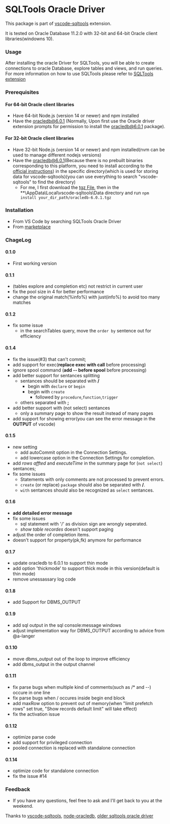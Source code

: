 # SQLTools Oracle Driver 
This package is part of [vscode-sqltools](https://vscode-sqltools.mteixeira.dev/?umd_source=repository&utm_medium=readme&utm_campaign=mysql) extension.


It is tested on Oracle Database 11.2.0 with 32-bit and 64-bit Oracle client libraries(windowns 10).

### Usage
After installing the oracle Driver for SQLTools, you will be able to create connections to oracle Database, explore tables and views, and run queries. For more information on how to use SQLTools please refer to [SQLTools extension](https://github.com/mtxr/vscode-sqltools)


### Prerequisites
#### For 64-bit Oracle client libraries
* Have 64-bit Node.js (version 14 or newer) and npm installed
* Have the oracledb@6.0.1 (Normally, Upon first use the Oracle driver extension prompts for permission to install the oracledb@6.0.1 package).

#### For 32-bit Oracle client libraries
* Have 32-bit Node.js (version 14 or newer) and npm installed(nvm can be used to manage different nodejs versions)
* Have the oracledb@6.0.1(Because there is no prebuilt binaries corresponding to this platform, you need to install according to the [official instructions](https://node-oracledb.readthedocs.io/en/latest/user_guide/installation.html#node-oracledb-installation-instructions)) in the specific directory(which is used for storing data for vscode-sqltools)(you can use everything to search "vscode-sqltools" to find the directory)
   * For me, I first download the [tgz File](https://github.com/oracle/node-oracledb/releases/download/v6.0.1/oracledb-src-6.0.1.tgz), then in the **\AppData\Local\vscode-sqltools\Data directory and run `npm install your_dir_path/oracledb-6.0.1.tgz`


### Installation
* From VS Code by searching SQLTools Oracle Driver
* From [marketplace](https://marketplace.visualstudio.com/items?itemName=hurly.sqltools-oracle-driver)
### ChageLog
#### 0.1.0
* First working version
#### 0.1.1
* (tables explore and completion etc) not restrict in current user
* fix the pool size in 4 for better performance
* change the original match(%info%) with just(info%) to avoid too many matches
#### 0.1.2
* fix some issue 
   * in the searchTables query, move the `order by` sentence out for efficiency
#### 0.1.4
* fix the issue(#3) that can't commit;
* add support for exec(**replace exec with call** before processing)
* ignore spool command (**add -- before spool** before processing)
* add better support for sentances splitting
   * sentances should be separated with **/**
      * begin with `declare` or `begin`
      * begin with `create`
         * followed by `procedure`,`function`,`trigger`
   * others separated with **;**
* add better support with (not select) sentances
   * only a summary page to show the result instead of many pages
* add support for showing error(you can see the error message in the **OUTPUT** of vscode)
#### 0.1.5
* new setting
   * add autoCommit option in the Connection Settings.
   * add lowercase option in the Connection Settings for completion.
* add *rows affted* and *executeTime* in the summary page for (`not select`) sentances;
* fix some issues
   * Statements with only comments are not processed to prevent errors.
   * `create` (or replace) `package` should also be separated with **/**.
   * `with` sentances should also be recognized as `select` sentances.

#### 0.1.6
* **add detailed error message**
* fix some issues
   * sql statement with '/' as division sign are wrongly seperated.
   * *show table recordes* doesn't support paging
* adjust the order of completion items.
* doesn't support for property(pk,fk) anymore for performance

#### 0.1.7
* update oracledb to 6.0.1 to support thin mode
* add option 'thickmode' to support thick mode in this version(default is thin mode)
* remove unessassary log code

#### 0.1.8
* add Support for DBMS_OUTPUT

#### 0.1.9
* add sql output in the sql console:message windows
* adjust implementation way for DBMS_OUTPUT according to advice from @a-langer

#### 0.1.10
* move dbms_output out of the loop to improve efficiency
* add dbms_output in the output channel

#### 0.1.11
* fix parse bugs when multiple kind of comments(such as /* and --) occure in one line
* fix parse bugs when / occures inside begin end block
* add maxRow option to prevent out of memory(when "limit prefetch rows" set true, "Show records default limit" will take effect)
* fix the activation issue

#### 0.1.12
* optimize parse code
* add support for privileged connection
* pooled connection is replaced with standalone connection

#### 0.1.14
* optimize code for standalone connection
* fix the issue #14

### Feedback
* If you have any questions, feel free to ask and I'll get back to you at the weekend.


Thanks to [vscode-sqltools](https://github.com/mtxr/vscode-sqltools), [node-oracledb](https://github.com/oracle/node-oracledb), [older sqltools oracle driver](https://github.com/mickeypearce/vscode-sqltools/tree/master/packages/drivers/oracle)